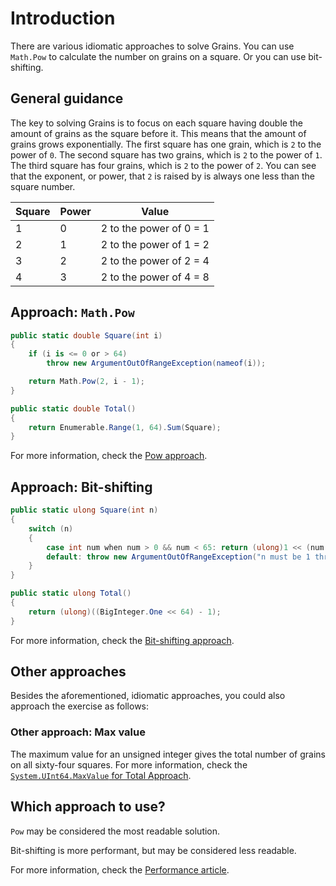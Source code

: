 # Introduction

There are various idiomatic approaches to solve Grains.
You can use `Math.Pow` to calculate the number on grains on a square.
Or you can use bit-shifting.

## General guidance

The key to solving Grains is to focus on each square having double the amount of grains as the square before it.
This means that the amount of grains grows exponentially.
The first square has one grain, which is `2` to the power of `0`.
The second square has two grains, which is `2` to the power of `1`.
The third square has four grains, which is `2` to the power of `2`.
You can see that the exponent, or power, that `2` is raised by is always one less than the square number.

| Square | Power | Value                   |
| ------ | ----- | ----------------------- |
| 1      | 0     | 2 to the power of 0 = 1 |
| 2      | 1     | 2 to the power of 1 = 2 |
| 3      | 2     | 2 to the power of 2 = 4 |
| 4      | 3     | 2 to the power of 4 = 8 |

## Approach: `Math.Pow`

```csharp
public static double Square(int i)
{
    if (i is <= 0 or > 64)
        throw new ArgumentOutOfRangeException(nameof(i));

    return Math.Pow(2, i - 1);
}

public static double Total()
{
    return Enumerable.Range(1, 64).Sum(Square);
}
```

For more information, check the [Pow approach][approach-pow].

## Approach: Bit-shifting

```csharp
public static ulong Square(int n)
{
    switch (n)
    {
        case int num when num > 0 && num < 65: return (ulong)1 << (num - 1);
        default: throw new ArgumentOutOfRangeException("n must be 1 through 64");
    }
}

public static ulong Total()
{
    return (ulong)((BigInteger.One << 64) - 1);
}
```

For more information, check the [Bit-shifting approach][approach-bit-shifting].

## Other approaches

Besides the aforementioned, idiomatic approaches, you could also approach the exercise as follows:

### Other approach: Max value

The maximum value for an unsigned integer gives the total number of grains on all sixty-four squares.
For more information, check the [`System.UInt64.MaxValue` for Total Approach][approach-max-value].

## Which approach to use?

`Pow` may be considered the most readable solution.

Bit-shifting is more performant, but may be considered less readable.

For more information, check the [Performance article][article-performance].

[approach-pow]: https://exercism.org/tracks/csharp/exercises/grains/approaches/pow
[approach-bit-shifting]: https://exercism.org/tracks/csharp/exercises/grains/approaches/bit-shifting
[approach-max-value]: https://exercism.org/tracks/csharp/exercises/grains/approaches/max-value
[article-performance]: https://exercism.org/tracks/csharp/exercises/grains/articles/performance
